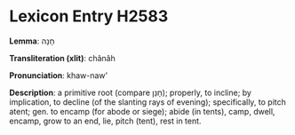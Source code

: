 # Lexicon Entry H2583

**Lemma**: חָנָה

**Transliteration (xlit)**: chânâh

**Pronunciation**: khaw-naw'

**Description**:
a primitive root (compare חָנַן); properly, to incline; by implication, to decline (of the slanting rays of evening); specifically, to pitch atent; gen. to encamp (for abode or siege); abide (in tents), camp, dwell, encamp, grow to an end, lie, pitch (tent), rest in tent.

